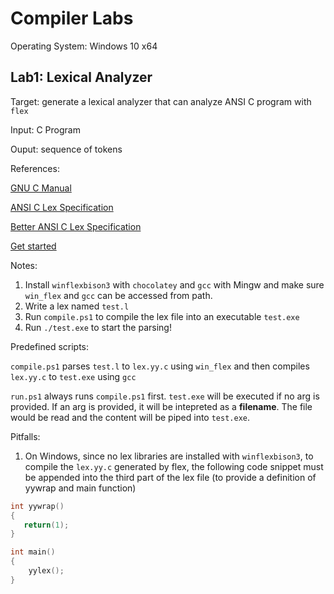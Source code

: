 # Compiler Labs

Operating System: Windows 10 x64

## Lab1: Lexical Analyzer

Target: generate a lexical analyzer that can analyze ANSI C program with `flex`

Input: C Program

Ouput: sequence of tokens

References:

[GNU C Manual](https://www.gnu.org/software/gnu-c-manual/gnu-c-manual.pdf)

[ANSI C Lex Specification](https://www.lysator.liu.se/c/ANSI-C-grammar-l.html)

[Better ANSI C Lex Specification](http://www.quut.com/c/ANSI-C-grammar-l-2011.html#comment)

[Get started](http://www.cnblogs.com/itech/archive/2012/03/04/2375746.html)

Notes:

1. Install `winflexbison3` with `chocolatey` and `gcc` with Mingw and make sure `win_flex` and `gcc` can be accessed from path.
2. Write a lex named `test.l`
3. Run `compile.ps1` to compile the lex file into an executable `test.exe`
4. Run `./test.exe` to start the parsing!

Predefined scripts:

`compile.ps1` parses `test.l` to `lex.yy.c` using `win_flex` and then compiles `lex.yy.c` to `test.exe` using `gcc`

`run.ps1` always runs `compile.ps1` first. `test.exe` will be executed if no arg is provided. If an arg is provided, it will be intepreted as a **filename**. The file would be read and the content will be piped into `test.exe`.
   
Pitfalls:

1. On Windows, since no lex libraries are installed with `winflexbison3`, to compile the `lex.yy.c` generated by flex, the following code snippet must be appended into the third part of the lex file (to provide a definition of yywrap and main function)

```c
int yywrap() 
{ 
   return(1); 
} 

int main()
{
    yylex();
}
```